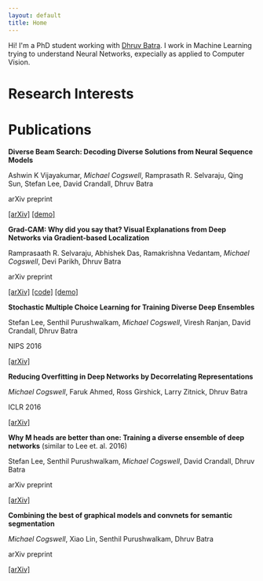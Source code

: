 ```yaml
---
layout: default
title: Home
---
```


Hi! I'm a PhD student working with [Dhruv Batra](https://filebox.ece.vt.edu/~dbatra/).
I work in Machine Learning trying to understand Neural Networks, expecially
as applied to Computer Vision.


Research Interests
===


Publications
===

__Diverse Beam Search: Decoding Diverse Solutions from Neural Sequence Models__

Ashwin K Vijayakumar, _Michael Cogswell_, Ramprasath R. Selvaraju, Qing Sun, Stefan Lee, David Crandall, Dhruv Batra

arXiv preprint

[[arXiv]](https://arxiv.org/abs/1610.02424)
[[demo]](http://dbs.cloudcv.org/)


__Grad-CAM: Why did you say that? Visual Explanations from Deep Networks via Gradient-based Localization__

Ramprasaath R. Selvaraju, Abhishek Das, Ramakrishna Vedantam, _Michael Cogswell_, Devi Parikh, Dhruv Batra

arXiv preprint

[[arXiv]](https://arxiv.org/abs/1610.02391)
[[code]](https://github.com/Cloud-CV/Grad-CAM)
[[demo]](http://gradcam.cloudcv.org/)


__Stochastic Multiple Choice Learning for Training Diverse Deep Ensembles__

Stefan Lee, Senthil Purushwalkam, _Michael Cogswell_, Viresh Ranjan, David Crandall, Dhruv Batra

NIPS 2016

[[arXiv]](https://arxiv.org/abs/1606.07839)


__Reducing Overfitting in Deep Networks by Decorrelating Representations__

_Michael Cogswell_, Faruk Ahmed, Ross Girshick, Larry Zitnick, Dhruv Batra

ICLR 2016

[[arXiv]](https://arxiv.org/abs/1511.06068)


__Why M heads are better than one: Training a diverse ensemble of deep networks__ (similar to Lee et. al. 2016)

Stefan Lee, Senthil Purushwalkam, _Michael Cogswell_, David Crandall, Dhruv Batra

arXiv preprint

[[arXiv]](https://arxiv.org/abs/1511.06314)


__Combining the best of graphical models and convnets for semantic segmentation__

_Michael Cogswell_, Xiao Lin, Senthil Purushwalkam, Dhruv Batra

arXiv preprint

[[arXiv]](https://arxiv.org/abs/1412.4313)

